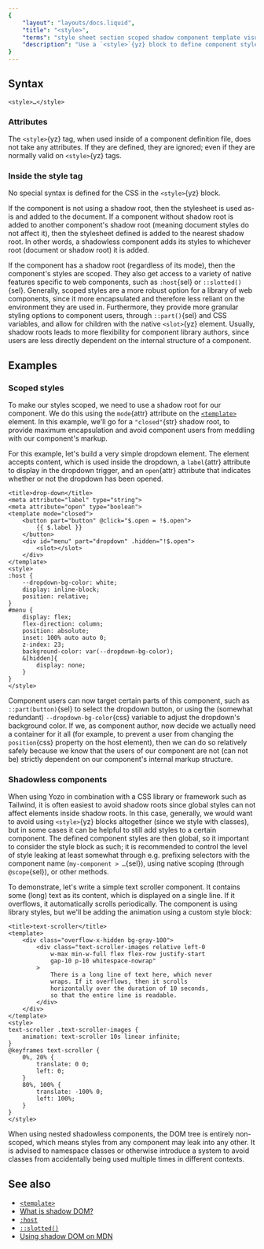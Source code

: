 ```yaml
---
{
	"layout": "layouts/docs.liquid",
	"title": "<style>",
	"terms": "style sheet section scoped shadow component template visual host part slotted",
	"description": "Use a `<style>`{yz} block to define component styles. They can be scoped or non-scoped, depending on whether or not the component has a shadow root."
}
---
```


## Syntax

```yz
<style>…</style>
```

### Attributes

The `<style>`{yz} tag, when used inside of a component definition file, does not take any attributes. If they are defined, they are ignored; even if they are normally valid on `<style>`{yz} tags.

### Inside the style tag

No special syntax is defined for the CSS in the `<style>`{yz} block.

If the component is not using a shadow root, then the stylesheet is used as-is and added to the document. If a component without shadow root is added to another component's shadow root (meaning document styles do not affect it), then the stylesheet defined is added to the nearest shadow root. In other words, a shadowless component adds its styles to whichever root (document or shadow root) it is added.

If the component has a shadow root (regardless of its mode), then the component's styles are scoped. They also get access to a variety of native features specific to web components, such as `:host`{sel} or `::slotted()`{sel}. Generally, scoped styles are a more robust option for a library of web components, since it more encapsulated and therefore less reliant on the environment they are used in. Furthermore, they provide more granular styling options to component users, through `::part()`{sel} and CSS variables, and allow for children with the native `<slot>`{yz} element. Usually, shadow roots leads to more flexibility for component library authors, since users are less directly dependent on the internal structure of a component.

## Examples

### Scoped styles

To make our styles scoped, we need to use a shadow root for our component. We do this using the `mode`{attr} attribute on the [`<template>`](/docs/components/template/) element. In this example, we'll go for a `"closed"`{str} shadow root, to provide maximum encapsulation and avoid component users from meddling with our component's markup.

For this example, let's build a very simple dropdown element. The element accepts content, which is used inside the dropdown, a `label`{attr} attribute to display in the dropdown trigger, and an `open`{attr} attribute that indicates whether or not the dropdown has been opened.

```yz
<title>drop-down</title>
<meta attribute="label" type="string">
<meta attribute="open" type="boolean">
<template mode="closed">
	<button part="button" @click="$.open = !$.open">
		{{ $.label }}
	</button>
	<div id="menu" part="dropdown" .hidden="!$.open">
		<slot></slot>
	</div>
</template>
<style>
:host {
	--dropdown-bg-color: white;
	display: inline-block;
	position: relative;
}
#menu {
	display: flex;
	flex-direction: column;
	position: absolute;
	inset: 100% auto auto 0;
	z-index: 23;
	background-color: var(--dropdown-bg-color);
	&[hidden]{
		display: none;
	}
}
</style>
```

Component users can now target certain parts of this component, such as `::part(button)`{sel} to select the dropdown button, or using the (somewhat redundant) `--dropdown-bg-color`{css} variable to adjust the dropdown's background color. If we, as component author, now decide we actually need a container for it all (for example, to prevent a user from changing the `position`{css} property on the host element), then we can do so relatively safely because we know that the users of our component are not (can not be) strictly dependent on our component's internal markup structure.

### Shadowless components

When using Yozo in combination with a CSS library or framework such as Tailwind, it is often easiest to avoid shadow roots since global styles can not affect elements inside shadow roots. In this case, generally, we would want to avoid using `<style>`{yz} blocks altogether (since we style with classes), but in some cases it can be helpful to still add styles to a certain component. The defined component styles are then global, so it important to consider the style block as such; it is recommended to control the level of style leaking at least somewhat through e.g. prefixing selectors with the component name (`my-component > …`{sel}), using native scoping (through `@scope`{sel}), or other methods.

To demonstrate, let's write a simple text scroller component. It contains some (long) text as its content, which is displayed on a single line. If it overflows, it automatically scrolls periodically. The component is using library styles, but we'll be adding the animation using a custom style block:

```yz
<title>text-scroller</title>
<template>
	<div class="overflow-x-hidden bg-gray-100">
		<div class="text-scroller-images relative left-0
			w-max min-w-full flex flex-row justify-start
			gap-10 p-10 whitespace-nowrap"
		>
			There is a long line of text here, which never
			wraps. If it overflows, then it scrolls
			horizontally over the duration of 10 seconds,
			so that the entire line is readable.
		</div>
	</div>
</template>
<style>
text-scroller .text-scroller-images {
	animation: text-scroller 10s linear infinite;
}
@keyframes text-scroller {
	0%, 20% {
		translate: 0 0;
		left: 0;
	}
	80%, 100% {
		translate: -100% 0;
		left: 100%;
	}
}
</style>
```

When using nested shadowless components, the DOM tree is entirely non-scoped, which means styles from any component may leak into any other. It is advised to namespace classes or otherwise introduce a system to avoid classes from accidentally being used multiple times in different contexts.

## See also

- [`<template>`](/docs/components/template/)
- [What is shadow DOM?](/blog/what-is-shadow-dom/)
- [`:host`](https://developer.mozilla.org/en-US/docs/Web/CSS/:host)
- [`::slotted()`](https://developer.mozilla.org/en-US/docs/Web/CSS/::slotted)
- [Using shadow DOM on MDN](https://developer.mozilla.org/en-US/docs/Web/API/Web_components/Using_shadow_DOM)
